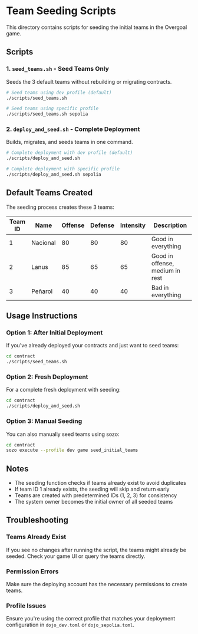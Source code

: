 # Team Seeding Scripts

This directory contains scripts for seeding the initial teams in the Overgoal game.

## Scripts

### 1. `seed_teams.sh` - Seed Teams Only
Seeds the 3 default teams without rebuilding or migrating contracts.

```bash
# Seed teams using dev profile (default)
./scripts/seed_teams.sh

# Seed teams using specific profile
./scripts/seed_teams.sh sepolia
```

### 2. `deploy_and_seed.sh` - Complete Deployment
Builds, migrates, and seeds teams in one command.

```bash
# Complete deployment with dev profile (default)
./scripts/deploy_and_seed.sh

# Complete deployment with specific profile
./scripts/deploy_and_seed.sh sepolia
```

## Default Teams Created

The seeding process creates these 3 teams:

| Team ID | Name | Offense | Defense | Intensity | Description |
|---------|------|---------|---------|-----------|-------------|
| 1 | Nacional | 80 | 80 | 80 | Good in everything |
| 2 | Lanus | 85 | 65 | 65 | Good in offense, medium in rest |
| 3 | Peñarol | 40 | 40 | 40 | Bad in everything |

## Usage Instructions

### Option 1: After Initial Deployment
If you've already deployed your contracts and just want to seed teams:

```bash
cd contract
./scripts/seed_teams.sh
```

### Option 2: Fresh Deployment
For a complete fresh deployment with seeding:

```bash
cd contract
./scripts/deploy_and_seed.sh
```

### Option 3: Manual Seeding
You can also manually seed teams using sozo:

```bash
cd contract
sozo execute --profile dev game seed_initial_teams
```

## Notes

- The seeding function checks if teams already exist to avoid duplicates
- If team ID 1 already exists, the seeding will skip and return early
- Teams are created with predetermined IDs (1, 2, 3) for consistency
- The system owner becomes the initial owner of all seeded teams

## Troubleshooting

### Teams Already Exist
If you see no changes after running the script, the teams might already be seeded. Check your game UI or query the teams directly.

### Permission Errors
Make sure the deploying account has the necessary permissions to create teams.

### Profile Issues
Ensure you're using the correct profile that matches your deployment configuration in `dojo_dev.toml` or `dojo_sepolia.toml`. 